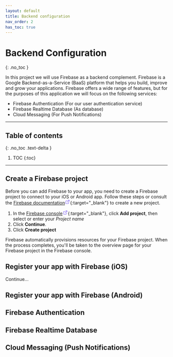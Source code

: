 ```yaml
---
layout: default
title: Backend configuration
nav_order: 2
has_toc: true
---
```

# Backend Configuration
{: .no_toc }

In this project we will use Firebase as a backend complement. Firebase is a Google Backend-as-a-Service (BaaS) platform that helps you build, improve and grow your applications. Firebase offers a wide range of features, but for the purposes of this application we will focus on the following services:

* Firebase Authentication (For our user authentication service)
* Firebase Realtime Database (As database)
* Cloud Messaging (For Push Notifications)

---

## Table of contents
{: .no_toc .text-delta }

1. TOC
{:toc}

---
## Create a Firebase project

Before you can add Firebase to your app, you need to create a Firebase project to connect to your iOS or Android app. Follow these steps or consult the [Firebase documentation![icon](/images/ext-link.png)](https://firebase.google.com/docs?authuser=0){:target="_blank"} to create a new project.

1. In the [Firebase console![icon](/images/ext-link.png)](https://console.firebase.google.com/?authuser=0){:target="_blank"}, click **Add project**, then select or enter your *Project name*
2. Click **Continue**.
3. Click **Create project**

Firebase automatically provisions resources for your Firebase project. When the process completes, you'll be taken to the overview page for your Firebase project in the Firebase console.

## Register your app with Firebase (iOS)

Continue...

## Register your app with Firebase (Android)

## Firebase Authentication

## Firebase Realtime Database

## Cloud Messaging (Push Notifications)